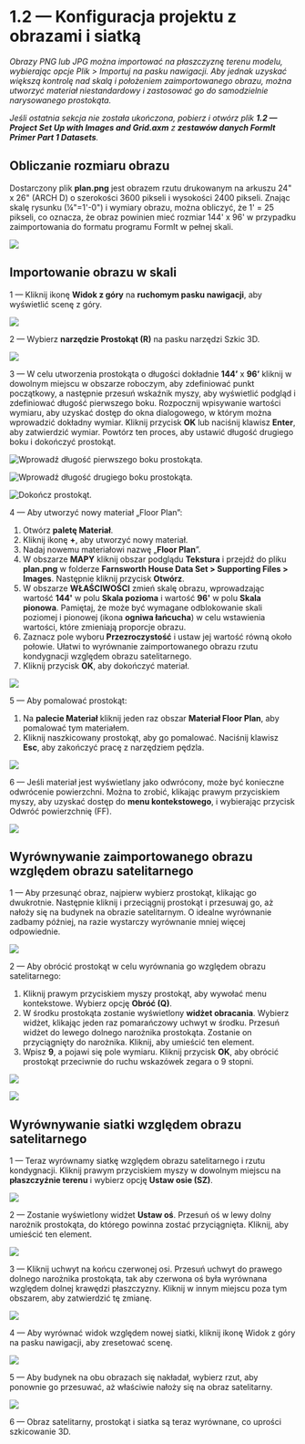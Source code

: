# 1.2 — Konfiguracja projektu z obrazami i siatką

_Obrazy PNG lub JPG można importować na płaszczyznę terenu modelu, wybierając opcje Plik > Importuj na pasku nawigacji. Aby jednak uzyskać większą kontrolę nad skalą i położeniem zaimportowanego obrazu, można utworzyć materiał niestandardowy i zastosować go do samodzielnie narysowanego prostokąta._

_Jeśli ostatnia sekcja nie została ukończona, pobierz i otwórz plik_ _**1.2 — Project Set Up with Images and Grid.axm**_ _z_ _**zestawów danych FormIt Primer Part 1 Datasets**._

## **Obliczanie rozmiaru obrazu**

Dostarczony plik **plan.png** jest obrazem rzutu drukowanym na arkuszu 24" x 26" (ARCH D) o szerokości 3600 pikseli i wysokości 2400 pikseli. Znając skalę rysunku (¼"=1'-0") i wymiary obrazu, można obliczyć, że 1' = 25 pikseli, co oznacza, że obraz powinien mieć rozmiar 144' x 96' w przypadku zaimportowania do formatu programu FormIt w pełnej skali.

![](<../../.gitbook/assets/0 (1) (2).png>)

## **Importowanie obrazu w skali**

1 — Kliknij ikonę **Widok z góry** na **ruchomym pasku nawigacji**, aby wyświetlić scenę z góry.

![](<../../.gitbook/assets/1 (1).png>)

2 — Wybierz **narzędzie Prostokąt (R)** na pasku narzędzi Szkic 3D.

![](<../../.gitbook/assets/2 (1).png>)

3 — W celu utworzenia prostokąta o długości dokładnie **144’** x **96’** kliknij w dowolnym miejscu w obszarze roboczym, aby zdefiniować punkt początkowy, a następnie przesuń wskaźnik myszy, aby wyświetlić podgląd i zdefiniować długość pierwszego boku. Rozpocznij wpisywanie wartości wymiaru, aby uzyskać dostęp do okna dialogowego, w którym można wprowadzić dokładny wymiar. Kliknij przycisk **OK** lub naciśnij klawisz **Enter**, aby zatwierdzić wymiar. Powtórz ten proces, aby ustawić długość drugiego boku i dokończyć prostokąt.

![Wprowadź długość pierwszego boku prostokąta.](<../../.gitbook/assets/3 (1).png>)

![Wprowadź długość drugiego boku prostokąta.](<../../.gitbook/assets/4 (1).png>)

![Dokończ prostokąt.](<../../.gitbook/assets/5 (1).png>)

4 — Aby utworzyć nowy materiał „Floor Plan”:

1. Otwórz **paletę Materiał**.
2. Kliknij ikonę **+**, aby utworzyć nowy materiał.
3. Nadaj nowemu materiałowi nazwę „**Floor Plan**”.
4. W obszarze **MAPY** kliknij obszar podglądu **Tekstura** i przejdź do pliku **plan.png** w folderze **Farnsworth House Data Set > Supporting Files > Images**. Następnie kliknij przycisk **Otwórz**.
5. W obszarze **WŁAŚCIWOŚCI** zmień skalę obrazu, wprowadzając wartość **144'** w polu **Skala pozioma** i wartość **96'** w polu **Skala pionowa**. Pamiętaj, że może być wymagane odblokowanie skali poziomej i pionowej (ikona **ogniwa łańcucha**) w celu wstawienia wartości, które zmieniają proporcje obrazu.
6. Zaznacz pole wyboru **Przezroczystość** i ustaw jej wartość równą około połowie. Ułatwi to wyrównanie zaimportowanego obrazu rzutu kondygnacji względem obrazu satelitarnego.
7. Kliknij przycisk **OK**, aby dokończyć materiał.

![](../../.gitbook/assets/create-1.png)

5 — Aby pomalować prostokąt:

1. Na **palecie Materiał** kliknij jeden raz obszar **Materiał Floor Plan**, aby pomalować tym materiałem.
2. Kliknij naszkicowany prostokąt, aby go pomalować. Naciśnij klawisz **Esc**, aby zakończyć pracę z narzędziem pędzla.

![](../../.gitbook/assets/7.jpeg)

6 — Jeśli materiał jest wyświetlany jako odwrócony, może być konieczne odwrócenie powierzchni. Można to zrobić, klikając prawym przyciskiem myszy, aby uzyskać dostęp do **menu kontekstowego**, i wybierając przycisk Odwróć powierzchnię (FF).

![](../../.gitbook/assets/8.png)

## **Wyrównywanie zaimportowanego obrazu względem obrazu satelitarnego**

1 — Aby przesunąć obraz, najpierw wybierz prostokąt, klikając go dwukrotnie. Następnie kliknij i przeciągnij prostokąt i przesuwaj go, aż nałoży się na budynek na obrazie satelitarnym. O idealne wyrównanie zadbamy później, na razie wystarczy wyrównanie mniej więcej odpowiednie.

![](../../.gitbook/assets/9.png)

2 — Aby obrócić prostokąt w celu wyrównania go względem obrazu satelitarnego:

1. Kliknij prawym przyciskiem myszy prostokąt, aby wywołać menu kontekstowe. Wybierz opcję **Obróć (Q)**.
2. W środku prostokąta zostanie wyświetlony **widżet obracania**. Wybierz widżet, klikając jeden raz pomarańczowy uchwyt w środku. Przesuń widżet do lewego dolnego narożnika prostokąta. Zostanie on przyciągnięty do narożnika. Kliknij, aby umieścić ten element.
3. Wpisz **9**, a pojawi się pole wymiaru. Kliknij przycisk **OK**, aby obrócić prostokąt przeciwnie do ruchu wskazówek zegara o 9 stopni.

![](../../.gitbook/assets/10.png)

![](../../.gitbook/assets/11.png)

## **Wyrównywanie siatki względem obrazu satelitarnego**

1 — Teraz wyrównamy siatkę względem obrazu satelitarnego i rzutu kondygnacji. Kliknij prawym przyciskiem myszy w dowolnym miejscu na **płaszczyźnie terenu** i wybierz opcję **Ustaw osie (SZ)**.

![](../../.gitbook/assets/12.png)

2 — Zostanie wyświetlony widżet **Ustaw oś**. Przesuń oś w lewy dolny narożnik prostokąta, do którego powinna zostać przyciągnięta. Kliknij, aby umieścić ten element.

![](../../.gitbook/assets/13.png)

3 — Kliknij uchwyt na końcu czerwonej osi. Przesuń uchwyt do prawego dolnego narożnika prostokąta, tak aby czerwona oś była wyrównana względem dolnej krawędzi płaszczyzny. Kliknij w innym miejscu poza tym obszarem, aby zatwierdzić tę zmianę.

![](../../.gitbook/assets/14.png)

4 — Aby wyrównać widok względem nowej siatki, kliknij ikonę Widok z góry na pasku nawigacji, aby zresetować scenę.

![](../../.gitbook/assets/15.png)

5 — Aby budynek na obu obrazach się nakładał, wybierz rzut, aby ponownie go przesuwać, aż właściwie nałoży się na obraz satelitarny.

![](../../.gitbook/assets/16.png)

6 — Obraz satelitarny, prostokąt i siatka są teraz wyrównane, co uprości szkicowanie 3D.
